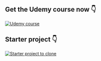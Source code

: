 
## Get the Udemy course now 👇

[![Udemy course](https://www.pipelinersales.com/wp-content/uploads/2019/06/large-udemy.jpg)](https://www.udemy.com/course/flutter-with-firebase-build-an-e-commerce-app-from-scratch/#reviews "Udemy course - Click to View!")




## Starter project 👇


[![Starter project to clone](https://1000logos.net/wp-content/uploads/2021/05/GitHub-logo.png)](https://github.com/azwarkoto/Flutter-1.2-with-Firebase-Stripe-Build-shop-app-from-scratch "Starter project to clone - Click to View!")

















